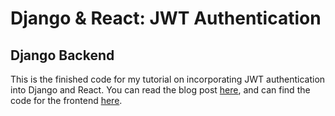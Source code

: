 # Django & React: JWT Authentication

## Django Backend

This is the finished code for my tutorial on incorporating JWT authentication
into Django and React. You can read the blog post [here](https://medium.com/@dakota.lillie/django-react-jwt-authentication-5015ee00ef9a), and can find the
code for the frontend [here](https://github.com/dakotalillie/django_and_react_jwt_blog_post_dom).

